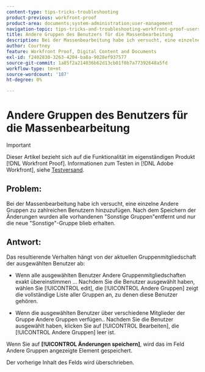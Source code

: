 ```yaml
---
content-type: tips-tricks-troubleshooting
product-previous: workfront-proof
product-area: documents;system-administration;user-management
navigation-topic: tips-tricks-and-troubleshooting-workfront-proof-users-and-contacts
title: Andere Gruppen des Benutzers für die Massenbearbeitung
description: Bei der Massenbearbeitung habe ich versucht, eine einzelne Andere Gruppen zu zahlreichen Benutzern hinzuzufügen. Nach dem Speichern der Änderungen wurden alle vorhandenen "Sonstige Gruppen"entfernt und nur die neue "Sonstige"-Gruppe blieb erhalten.
author: Courtney
feature: Workfront Proof, Digital Content and Documents
exl-id: f2402830-3263-4204-ba8a-9028ef937577
source-git-commit: 1a85f2a214036b62d13cb01f0b7a77392648a5fd
workflow-type: tm+mt
source-wordcount: '187'
ht-degree: 0%

---
```


# Andere Gruppen des Benutzers für die Massenbearbeitung

>[!IMPORTANT]
>
>Dieser Artikel bezieht sich auf die Funktionalität im eigenständigen Produkt [!DNL Workfront Proof]. Informationen zum Testen in [!DNL Adobe Workfront], siehe [Testversand](../../../review-and-approve-work/proofing/proofing.md).

## Problem:

Bei der Massenbearbeitung habe ich versucht, eine einzelne Andere Gruppen zu zahlreichen Benutzern hinzuzufügen.
Nach dem Speichern der Änderungen wurden alle vorhandenen &quot;Sonstige Gruppen&quot;entfernt und nur die neue &quot;Sonstige&quot;-Gruppe blieb erhalten.

## Antwort:

Das resultierende Verhalten hängt von der aktuellen Gruppenmitgliedschaft der ausgewählten Benutzer ab:

* Wenn alle ausgewählten Benutzer Andere Gruppenmitgliedschaften exakt übereinstimmen ... Nachdem Sie die Benutzer ausgewählt haben, wählen Sie [!UICONTROL edit], die [!UICONTROL Andere Gruppen] zeigt die vollständige Liste aller Gruppen an, zu denen diese Benutzer gehören.

* Wenn die ausgewählten Benutzer über verschiedene Mitglieder der Gruppe Andere Gruppen verfügen.. Nachdem Sie die Benutzer ausgewählt haben, klicken Sie auf [!UICONTROL Bearbeiten], die [!UICONTROL Andere Gruppen] leer ist.

Wenn Sie auf **[!UICONTROL Änderungen speichern]**, wird das im Feld Andere Gruppen angezeigte Element gespeichert.

Der vorherige Inhalt des Felds wird überschrieben.
